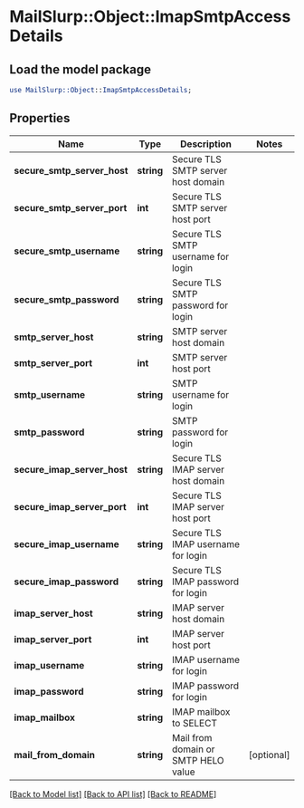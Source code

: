 # MailSlurp::Object::ImapSmtpAccessDetails

## Load the model package
```perl
use MailSlurp::Object::ImapSmtpAccessDetails;
```

## Properties
Name | Type | Description | Notes
------------ | ------------- | ------------- | -------------
**secure_smtp_server_host** | **string** | Secure TLS SMTP server host domain | 
**secure_smtp_server_port** | **int** | Secure TLS SMTP server host port | 
**secure_smtp_username** | **string** | Secure TLS SMTP username for login | 
**secure_smtp_password** | **string** | Secure TLS SMTP password for login | 
**smtp_server_host** | **string** | SMTP server host domain | 
**smtp_server_port** | **int** | SMTP server host port | 
**smtp_username** | **string** | SMTP username for login | 
**smtp_password** | **string** | SMTP password for login | 
**secure_imap_server_host** | **string** | Secure TLS IMAP server host domain | 
**secure_imap_server_port** | **int** | Secure TLS IMAP server host port | 
**secure_imap_username** | **string** | Secure TLS IMAP username for login | 
**secure_imap_password** | **string** | Secure TLS IMAP password for login | 
**imap_server_host** | **string** | IMAP server host domain | 
**imap_server_port** | **int** | IMAP server host port | 
**imap_username** | **string** | IMAP username for login | 
**imap_password** | **string** | IMAP password for login | 
**imap_mailbox** | **string** | IMAP mailbox to SELECT | 
**mail_from_domain** | **string** | Mail from domain or SMTP HELO value | [optional] 

[[Back to Model list]](../README#documentation-for-models) [[Back to API list]](../README#documentation-for-api-endpoints) [[Back to README]](../README)


